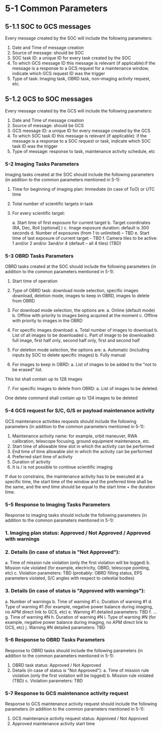 
# 5-1   Common Parameters

## 5-1.1    SOC to GCS messages

Every message created by the SOC will include the following parameters:

1.  Date and Time of message creation
2.  Source of message: should be SOC
3.  SOC task ID: a unique ID for every task created by the SOC
4.  To which GCS message ID this message is relevant (if applicable):if the message is a response to a GCS request for a maintenance window, indicate which GCS request ID was the trigger
5.  Type of task: Imaging task, OBRD task, non-imaging activity request, etc.


## 5-1.2    GCS to SOC messages

Every message created by the GCS will include the following parameters:

1.  Date and Time of message creation
2.  Source of message: should be GCS
3.  GCS message ID: a unique ID for every message created by the GCS
4.  To which SOC task ID this message is relevant (if applicable): if the message is a response to a SOC request or task, indicate which SOC task ID was the trigger
5.  Type of message: response to task, maintenance activity schedule, etc


### 5-2 Imaging Tasks Parameters

Imaging tasks created at the SOC should include the following parameters (in addition to the common parameters mentioned in ‎5-1):

1.  Time for beginning of imaging plan: Immediate (in case of ToO) or UTC time
2.  Total number of scientific targets in task
3.  For every scientific target:

	a.  Start time of first exposure for current target
	b.  Target coordinates (RA, Dec, Roll [optional] )
	c.  Image exposure duration: default is 300 seconds
	d.  Number of exposures (from 1 to unlimited) – TBD
	e.  Start time of last exposure of current target - TBD
	f.  Camera tiles to be active: 1 and/or 2 and/or 3and/or 4 (default – all 4 tiles) (TBD)


### 5-3 OBRD Tasks Parameters

OBRD tasks created at the SOC should include the following parameters (in addition to the common parameters mentioned in ‎5-1):

1.  Start time of operation

2.  Type of OBRD task: download mode selection, specific images download, deletion mode, images to keep in OBRD, images to delete from OBRD

3.  For download mode selection, the options are:
	a.  Online (default mode)
	b.  Offline with priority to images being acquired at the moment
	c.  Offline with priority to images in the OBRD


4.  For specific images download:
	a.  Total number of images to download
	b.  List of all images to be downloaded
	c.  Part of image to be downloaded: full image, first half only, second half only, first and second half

5.  For deletion mode selection, the options are:
	a.  Automatic (including inputs by SOC to delete specific images)
	b.  Fully manual
	
6.  For images to keep in OBRD:
	a.  List of images to be added to the "not to be erased" list.
	

This list shall contain up to 128 images

7.  For specific images to delete from OBRD:
	a.  List of images to be deleted.

One delete command shall contain up to 124 images to be deleted

### 5-4 GCS request for S/C, G/S or payload maintenance activity

GCS maintenance activities requests should include the following parameters (in addition to the common parameters mentioned in ‎5-1):

1.  Maintenance activity name: for example, orbit maneuver, RWA calibration, telescope focusing, ground equipment maintenance, etc.
2.  Start time of allowable time slot in which the activity can be performed
3.  End time of time allowable slot in which the activity can be performed
4.  Preferred start time of activity
5.  Duration of activity
6.  It is / is not possible to continue scientific imaging

If due to constrains, the maintenance activity has to be executed at a specific time, the start time of the window and the preferred time shall be the same, and the end time should be equal to the start time + the duration time.

### 5-5 Response to Imaging Tasks Parameters

Response to imaging tasks should include the following parameters (in addition to the common parameters mentioned in ‎5-1):


### 1.  Imaging plan status: Approved / Not Approved / Approved with warnings


### 2.  Details (in case of status is "Not Approved"):

a.  Time of mission rule violation (only the first violation will be logged)
b.  Mission rule violated (for example, electricity, OBRD, telescope pointing, etc)
c.  Violation parameters: TBD (probably: OBRD filling status, EPS parameters violated, S/C angles with respect to celestial bodies)


### 3.  Details (in case of status is "Approved with warnings"):

a.  Number of warnings
b.  Time of warning #1
c.  Duration of warning #1
d.  Type of warning #1 (for example, negative power balance during imaging, no APM direct link to GCS, etc)
e.  Warning #1 detailed parameters: TBD
f.  …
g.  Time of warning #N
h.  Duration of warning #N
i.  Type of warning #N (for example, negative power balance during imaging, no APM direct link to GCS, etc)
j.  Warning #N detailed parameters: TBD


### 5-6 Response to OBRD Tasks Parameters

Response to OBRD tasks should include the following parameters (in addition to the common parameters mentioned in ‎5-1):

1.  OBRD task status: Approved / Not Approved
2.  Details (in case of status is "Not Approved"):
	a.  Time of mission rule violation (only the first violation will be logged)
	b.  Mission rule violated (TBD)
	c.  Violation parameters: TBD


### 5-7 Response to GCS maintenance activity request

Response to GCS maintenance activity request should include the following parameters (in addition to the common parameters mentioned in ‎5-1):

1.  GCS maintenance activity request status: Approved / Not Approved
2.  Approved maintenance activity start time



